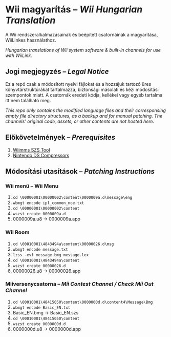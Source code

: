 # Wii magyarítás – _Wii Hungarian Translation_
A Wii rendszeralkalmazásainak és beépített csatornáinak a magyarítása, WiiLinkes használathoz.

_Hungarian translations of Wii system software &amp; built-in channels for use with WiiLink._

## Jogi megjegyzés – _Legal Notice_
Ez a repó csak a módosított nyelvi fájlokat és a hozzájuk tartozó üres könyvtárstruktúrákat tartalmazza, biztonsági másolati és kézi módosítási szempontok miatt. A csatornák eredeti kódja, kellékei vagy egyéb tartalma itt nem található meg.

_This repo only contains the modified language files and their corresponsing empty file directory structures, as a backup and for manual patching. The channels' original code, assets, or other contents are not hosted here._

## Előkövetelmények – _Prerequisites_
1. [Wiimms SZS Tool](https://szs.wiimm.de/wszst/)
2. [Nintendo DS Compressors](https://github.com/PeterLemon/Nintendo_DS_Compressors)

## Módosítási utasítások – _Patching Instructions_
### Wii menü – Wii Menu
1. `cd \00000001\00000002\content\0000009a.d\message\eng`
2. `wbmgt encode ipl_common_noe.txt`
3. `cd \00000001\00000002\content`
4. `wszst create 0000009a.d`
5. 0000009a.u8 -> 0000009a.app

### Wii Room
1. `cd \00010001\4843494a\content\00000026.d\msg`
2. `wbmgt encode message.txt`
3. `lzss -evf message.bmg message.lex`
4. `cd \00010001\4843494a\content`
5. `wszst create 00000026.d`
6. 00000026.u8 -> 00000026.app

### Miiversenycsatorna – _Mii Contest Channel / Check Mii Out Channel_
1. `cd \00010001\48415050\content\0000000d.d\content4\Message\Bmg`
2. `wbmgt encode Basic_EN.txt`
3. Basic_EN.bmg -> Basic_EN.szs
4. `cd \00010001\48415050\content`
5. `wszst create 0000000d.d`
6. 0000000d.u8 -> 0000000d.app
